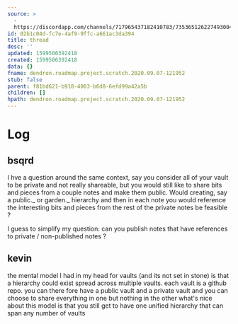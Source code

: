 ```yaml
---
source: >
  -
  https://discordapp.com/channels/717965437182410783/735365126227493004/752607009068810340
id: 02b1c04d-fc7e-4af9-9ffc-a661ac3da394
title: thread
desc: ''
updated: 1599506392418
created: 1599506392418
data: {}
fname: dendron.roadmap.project.scratch.2020.09.07-121952
stub: false
parent: f81bd621-b918-4003-b6d8-6efd99a42a5b
children: []
hpath: dendron.roadmap.project.scratch.2020.09.07-121952
---
```

# Log

## bsqrd

I hve a question around the same context, say you consider all of your vault to be private and not really shareable, but you would still like to share bits and pieces from a couple notes and make them public. Would creating, say a public._ or garden._ hierarchy and then in each note you would reference the interesting bits and pieces from the rest of the private notes be feasible ?

I guess to simplify my question: can you publish notes that have references to private / non-published notes ?

## kevin

the mental model I had in my head for vaults (and its not set in stone) is that a hierarchy could exist spread across multiple vaults. each vault is a github repo. you can there fore have a public vault and a private vault and you can choose to share everything in one but nothing in the other
what's nice about this model is that you still get to have one unified hierarchy that can span any number of vaults
